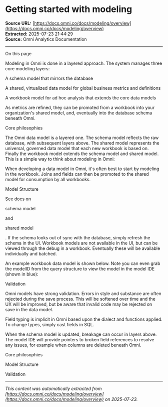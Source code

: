 # Getting started with modeling

**Source URL:** [https://docs.omni.co/docs/modeling/overview](https://docs.omni.co/docs/modeling/overview)  
**Extracted:** 2025-07-23 21:44:29  
**Source:** Omni Analytics Documentation

---

On this page

Modeling in Omni is done in a layered approach. The system manages three core modeling layers:

A schema model that mirrors the database

A shared, virtualized data model for global business metrics and definitions

A workbook model for ad hoc analysis that extends the core data models

As metrics are refined, they can be promoted from a workbook into your organization's shared model, and, eventually into the database schema beneath Omni.

Core philosophies

The Omni data model is a layered one. The schema model reflects the raw database, with subsequent layers above. The shared model represents the universal, governed data model that each new workbook is based on. Finally the workbook model extends the schema model and shared model. This is a simple way to think about modeling in Omni:

When developing a data model in Omni, it's often best to start by modeling in the workbook. Joins and fields can then be promoted to the shared model for consumption by all workbooks.

Model Structure

See docs on

schema model

and

shared model

. If the schema looks out of sync with the database, simply refresh the schema in the UI. Workbook models are not available in the UI, but can be viewed through the debug in a workbook. Eventually these will be available individually and batched.

An example workbook data model is shown below. Note you can even grab the modelID from the query structure to view the model in the model IDE (shown in blue):

Validation

Omni models have strong validation. Errors in style and substance are often rejected during the save process. This will be softened over time and the UX will be improved, but be aware that invalid code may be rejected on save in the data model.

Field typing is implicit in Omni based upon the dialect and functions applied. To change types, simply cast fields in SQL.

When the schema model is updated, breakage can occur in layers above. The model IDE will provide pointers to broken field references to resolve any issues, for example when columns are deleted beneath Omni.

Core philosophies

Model Structure

Validation

---

*This content was automatically extracted from [https://docs.omni.co/docs/modeling/overview](https://docs.omni.co/docs/modeling/overview) on 2025-07-23.*
